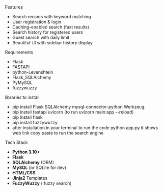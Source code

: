 Features

- Search  recipes with keyword matching
-  User registration & login
-  Caching-enabled search (fast results)
-  Search history for registered users
-  Guest search with daily limit
-  Beautiful UI with sidebar history display

Requirements
- Flask
- FASTAPI
- python-Levenshtein
- Flask_SQLAlchemy
- PyMySQL
- fuzzywuzzy



libraries to install
- pip install Flask SQLAlchemy mysql-connector-python Werkzeug
- pip install fastapi uvicorn (to run uvicorn main:app --reload)
- pip install flask
- pip install fuzzywuzzy
- after installation in your terminal to run the code python app.py
it shows web link copy paste to run the search engine



Tech Stack

- **Python 3.10+**
- **Flask**
- **SQLAlchemy** (ORM)
- **MySQL** (or SQLite for dev)
- **HTML/CSS**
- **Jinja2** Templates
- **FuzzyWuzzy** ( fuzzy search)

